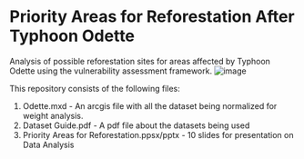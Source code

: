 # Priority Areas for Reforestation After Typhoon Odette
Analysis of possible reforestation sites for areas affected by Typhoon Odette using the vulnerability assessment framework.
![image](https://user-images.githubusercontent.com/102983286/166140594-9deae7a1-aa82-4088-9479-8c955356a958.png)

This repository consists of the following files:
  1. Odette.mxd - An arcgis file with all the dataset being normalized for weight analysis.
  2. Dataset Guide.pdf - A pdf file about the datasets being used
  3. Priority Areas for Reforestation.ppsx/pptx - 10 slides for presentation on Data Analysis
